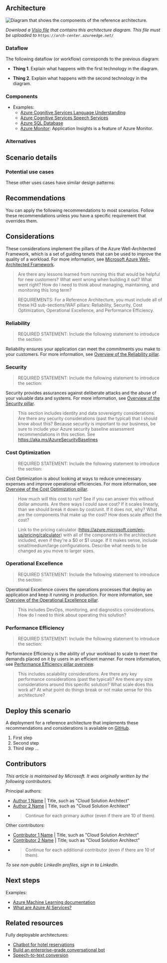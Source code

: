 <!--
- Add the YML block for the standard Markdown format at the top of the article, or create an AAC browser header in a separate YML file by using the [Azure Architecture Center browser header](/help/patterns/level4/aac-browser-header-template) template.
- Match the H1 title to the title metadata. Don't enter it here, but as the **name** value in the corresponding YAML file.
- Add a brief introduction of no more than three sentences and formatted as a single paragraph.
-->

## Architecture

![Diagram that shows the components of the reference architecture.](./media/folder_name/architecture-diagram.png)

_Download a [Visio file](https://arch-center.azureedge.net/architecture.vsdx) that contains this architecture diagram. This file must be uploaded to `https://arch-center.azureedge.net/`_

### Dataflow

<!--
- Title this section "Workflow" if data isn't in the scenario.
- Use a numbered list that describes the dataflow or workflow of each step in the solution. Use a bulleted list if there are no numbers in the diagram. Start from the user or external data source, and then follow the flow through the rest of the solution. The following section uses the previous diagram as an example and should be updated for your specific article. The following dataflow corresponds to the previous diagram:
-->

The following dataflow (or workflow) corresponds to the previous diagram:

- **Thing 1**. Explain what happens with the first technology in the diagram.

- **Thing 2**. Explain what happens with the second technology in the diagram.

### Components
<!-- 
- Add a bulleted list of components in the architecture. It includes all relevant Azure services and has links to the Well-Architected Framework service guide for the product. This is for lead generation (what business, marketing, and PG want). It helps drive revenue.
- Describe why each component is necessary and what it does.
- Link the name of the service via embedded link to the Azure Well-Architected service guide if it exists, or to the service's product page. Exclude the localization part of the URL, such as `en-us`.
- The following section contains example components but should be updated for your specific article.
-->

- Examples:
  - [Azure Cognitive Services Language Understanding](https://azure.microsoft.com/services/cognitive-services/language-understanding-intelligent-service)
  - [Azure Cognitive Services Speech Services](https://azure.microsoft.com/services/cognitive-services/speech-services)
  - [Azure SQL Database](https://azure.microsoft.com/services/sql-database)
  - [Azure Monitor](https://azure.microsoft.com/services/monitor): Application Insights is a feature of Azure Monitor.

### Alternatives
<!-- 

- Use this section to talk about alternative Azure services or architectures that you might consider for this solution. 
- Include the reasons why you might choose these alternatives. Customers find this valuable because they want to know what other services or technologies they can use as part of this architecture.
- Describe alternative technologies that were considered and why they weren't used.
-->

## Scenario details
<!--
- Explain the business problem and why this scenario was built to solve it. 
- Answer the following questions:
  - What prompted them to solve the problem?
  - What services were used in building out this solution?
  - What does this example scenario show? What are the customer's goals?
  - What were the benefits of implementing the solution?
-->

### Potential use cases
<!--
- Describe any other use cases or industries where this would be a fit.
- Describe how similar or different they are to what's in the article.
-->

These other uses cases have similar design patterns:
<!--List example use cases.-->

## Recommendations

You can apply the following recommendations to most scenarios. Follow these recommendations unless you have a specific requirement that overrides them.

<!--Include considerations for how to deploy or configure the elements of this architecture.-->

## Considerations
<!--
- Include *all* of these H3 sub-sections for the Reference Architecture template: Reliability, Security, Cost Optimization, Operational Excellence, and Performance Efficiency.
- REQUIRED STATEMENT: Include the following statement to introduce this section:
-->

These considerations implement the pillars of the Azure Well-Architected Framework, which is a set of guiding tenets that can be used to improve the quality of a workload. For more information, see [Microsoft Azure Well-Architected Framework](/azure/architecture/framework).

> Are there any lessons learned from running this that would be helpful for new customers?  What went wrong when building it out?  What went right?
> How do I need to think about managing, maintaining, and monitoring this long term?

> REQUIREMENTS: 
>   For a Reference Architecture, you must include all of these H3 sub-sections/WAF pillars: Reliability, Security, Cost Optimization, Operational Excellence, and Performance Efficiency.

### Reliability
<!--REQUIRED STATEMENT: If you use this section, include the following statement:-->

> REQUIRED STATEMENT: Include the following statement to introduce the section:

Reliability ensures your application can meet the commitments you make to your customers. For more information, see [Overview of the Reliability pillar](/azure/architecture/framework/resiliency/overview).

<!--
- Include resiliency and availability considerations. They can also be H4 headers in this section, if you think that they should be separate.
- Describe any key resilience and reliability considerations that aren't typical.
-->

### Security

> REQUIRED STATEMENT: Include the following statement to introduce the section:

Security provides assurances against deliberate attacks and the abuse of your valuable data and systems. For more information, see [Overview of the Security pillar](/azure/architecture/framework/security/overview).

> This section includes identity and data sovereignty considerations.
> Are there any security considerations (past the typical) that I should know about this?
> Because security is important to our business, be sure to include your Azure security baseline assessment recommendations in this section. See https://aka.ms/AzureSecurityBaselines

### Cost Optimization

> REQUIRED STATEMENT: Include the following statement to introduce the section:

Cost Optimization is about looking at ways to reduce unnecessary expenses and improve operational efficiencies. For more information, see [Overview of the Cost Optimization pillar](/azure/architecture/framework/cost/overview).

> How much will this cost to run? See if you can answer this without dollar amounts.
> Are there ways I could save cost?
> If it scales linearly, than we should break it down by cost/unit. If it does not, why?
> What are the components that make up the cost?
> How does scale affect the cost?

> Link to the pricing calculator (https://azure.microsoft.com/en-us/pricing/calculator) with all of the components in the architecture included, even if they're a $0 or $1 usage.
> If it makes sense, include small/medium/large configurations. Describe what needs to be changed as you move to larger sizes.

### Operational Excellence

> REQUIRED STATEMENT: Include the following statement to introduce the section:

Operational Excellence covers the operations processes that deploy an application and keep it running in production. For more information, see [Overview of the Operational Excellence pillar](/azure/architecture/framework/devops/overview).

> This includes DevOps, monitoring, and diagnostics considerations.
> How do I need to think about operating this solution?

### Performance Efficiency

> REQUIRED STATEMENT: Include the following statement to introduce the section:

Performance Efficiency is the ability of your workload to scale to meet the demands placed on it by users in an efficient manner. For more information, see [Performance Efficiency pillar overview](/azure/architecture/framework/scalability/overview).

> This includes scalability considerations.
> Are there any key performance considerations (past the typical)?
> Are there any size considerations around this specific solution? What scale does this work at? At what point do things break or not make sense for this architecture?

## Deploy this scenario
<!--
- REQUIRED: Reference Architectures require a deployment. If you can't provide a deployment, use the Example Workload template instead.
- Describe a step-by-step process for implementing the reference architecture solution. Add the solution to GitHub, provide a link by using the following boilerplate text, and explain how to roll out the solution.
-->

A deployment for a reference architecture that implements these recommendations and considerations is available on [GitHub](https://www.github.com/path-to-repo).

1. First step
2. Second step
3. Third step ...

## Contributors
<!--This section is expected but optional if all the contributors prefer not to include it.

1. Start with the explanation text in italics that's the same for every article. This makes it clear that Microsoft takes responsibility for the article and not a single contributor.

1. Include the list of "Principal authors" and the list of "Additional contributors," if there are any. Format in plain text, not italics or bold.

1. Link each contributor's name to the person's LinkedIn profile. 

1. Insert a pipe symbol ("|") with spaces after the name, and then enter the person's title. To minimize edits or updates, don't include the person's company, MVP status, or links to additional profiles. You can link profiles from the person's LinkedIn page. In the future, we aim to automate this process on the platform.
-->

*This article is maintained by Microsoft. It was originally written by the following contributors.*

Principal authors: <!--List only the primary authors. List them alphabetically and by last name. Use the *First-name Last-name* format. If the article is rewritten, keep the original authors and add the new ones. List each primary author, even if there are 10 of them. Update the following example text.-->

- [Author 1 Name](https://linkedin.com/in/ProfileURL) | Title, such as "Cloud Solution Architect"
- [Author 2 Name](https://linkedin.com/in/ProfileURL) | Title, such as "Cloud Solution Architect"
- > Continue for each primary author (even if there are 10 of them).

Other contributors: <!--Include the contributing authors, editors who make major content changes, and technical reviewers. List them alphabetically by last name. Use the *First-name Last-name* format. It's okay to add newer contributors.-->

- [Contributor 1 Name](https://linkedin.com/in/ProfileURL) | Title, such as "Cloud Solution Architect"
- [Contributor 2 Name](https://linkedin.com/in/ProfileURL) | Title, such as "Cloud Solution Architect"
- > Continue for each additional contributor (even if there are 10 of them).

*To see non-public LinkedIn profiles, sign in to LinkedIn.*

## Next steps
<!--
- Add a bulleted list of links to third-party and other Learn and Microsoft topics. These topics can include links to pages that provide additional context or that might be useful in a next-steps context.
- Format Learn links to be site relative, such as (/azure/feature/article-name).
- Don't include locales such as `en-us` in links unless they don't work without it.
- Don't include a trailing slash in any links.
- Link to documentation that answers the following questions:
  - Where should I go next if I want to start building this?
  - Are there any relevant case studies or customers doing something similar?
  - Is there any other documentation that might be useful? 
  - Are there product documents that go into more detail on specific technologies that are not already linked?
- Update the following example links.
-->

Examples:
- [Azure Machine Learning documentation](/azure/machine-learning)
- [What are Azure AI Services?](/azure/ai-services/what-are-ai-services)

## Related resources
<!--
- Add a bulleted list of related resource links.
- Use this section for architecture information that's relevant to the current article. It must be content that the Azure Architecture Center TOC refers to but can be from a repo other than the AAC repo.
- Ensure that links to articles in the AAC repo are repo-relative, such as (../../solution-ideas/articles/article-name.yml).
- Update the following example links.
-->

Fully deployable architectures:

- [Chatbot for hotel reservations](/azure/architecture/example-scenario/ai/commerce-chatbot)
- [Build an enterprise-grade conversational bot](/azure/architecture/reference-architectures/ai/conversational-bot)
- [Speech-to-text conversion](/azure/architecture/reference-architectures/ai/speech-ai-ingestion)


